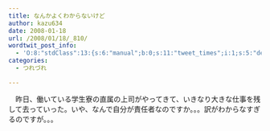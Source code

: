 ```yaml
---
title: なんかよくわからないけど
author: kazu634
date: 2008-01-18
url: /2008/01/18/_810/
wordtwit_post_info:
  - 'O:8:"stdClass":13:{s:6:"manual";b:0;s:11:"tweet_times";i:1;s:5:"delay";i:0;s:7:"enabled";i:1;s:10:"separation";s:2:"60";s:7:"version";s:3:"3.7";s:14:"tweet_template";b:0;s:6:"status";i:2;s:6:"result";a:0:{}s:13:"tweet_counter";i:2;s:13:"tweet_log_ids";a:1:{i:0;i:3623;}s:9:"hash_tags";a:0:{}s:8:"accounts";a:1:{i:0;s:7:"kazu634";}}'
categories:
  - つれづれ

---
```

<div class="section">
<p>
    　昨日、働いている学生寮の直属の上司がやってきて、いきなり大きな仕事を残して去っていった。いや、なんで自分が責任者なのですか。。。訳がわからなすぎるのですが。。。
</p>
</div>